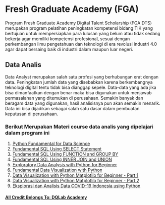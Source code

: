 # Fresh Graduate Academy (FGA)
Program Fresh Graduate Academy Digital Talent Scholarship (FGA DTS) merupakan program pelatihan peningkatan kompetensi bidang TIK yang bertujuan untuk mempersiapkan para lulusan yang belum atau tidak sedang bekerja agar memiliki kompetensi profesional, sesuai dengan perkembangan ilmu pengetahuan dan teknologi di era revolusi industri 4.0 agar dapat bersaing baik di industri dalam maupun luar negeri.

## Data Analis
Data Analyst merupakan salah satu profesi yang berhubungan erat dengan data. Peningkatan jumlah data yang disebabkan karena berkembangnya teknologi digital tentu tidak bisa dianggap sepele. Data-data yang ada jika bisa dimanfaatkan dengan benar maka bisa digunakan untuk menjawab permasalahan yang ditemukan di perusahaan. Semakin banyak dan beragam data yang digunakan, hasil analisisnya pun akan semakin menarik. Data ini bisa dijadikan sebagai salah satu dasar dalam pembuatan keputusan di perusahaan.

### Berikut Merupakan Materi course data analis yang dipelajari dalam program ini
1. [Python Fundamental for Data Science](https://academy.dqlab.id/main/package/practice/45?pf=0)
2. [Fundamental SQL Using SELECT Statement](https://academy.dqlab.id/main/package/practice/213?pf=0)
3. [Fundamental SQL Using FUNCTION and GROUP BY](https://academy.dqlab.id/main/package/practice/171?pf=0)
4. [Fundamental SQL Using INNER JOIN and UNION](https://academy.dqlab.id/main/package/practice/244?pf=0)
5. [Exploratory Data Analysis with Python for Beginner](https://academy.dqlab.id/main/package/practice/163?pf=0)
6. [Fundamental Data Visualization with Python](https://academy.dqlab.id/main/package/practice/177?pf=0)
7. [Data Visualization with Python Matplotlib for Beginner - Part 1](https://academy.dqlab.id/main/package/practice/164?pf=0)
8. [Data Visualization with Python Matplotlib for Beginner - Part 2](https://academy.dqlab.id/main/package/practice/165?pf=0)
9. [Eksplorasi dan Analisis Data COVID-19 Indonesia using Python](https://academy.dqlab.id/main/package/practice/287?pf=0)



#### [All Credit Belongs To: DQLab Academy](https://academy.dqlab.id/)
